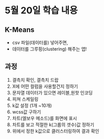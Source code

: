 # 5월 20일 학습 내용
## K-Means
- csv 파일(데이터를) 넣어주면,
- 데이터를 그루핑(clustering) 해주는 앱!
## 과정
1. 결측치 확인, 결측치 드랍
2. X에 어떤 컬럼을 사용할건지 정하기
3. 문자열 데이터가 있으면 레이블,원핫 인코딩
4. 피쳐 스케일링
5. k값 설정 (1개 ~10개)
6. wcss값 구하기
7. 차트(엘보우 메소드)를 화면에 표시
8. 차트를 보고 적절한 k(그룹의 갯수)값 정하기
9. 위에서 정한 k값으로 클러스터링하여 결과 확인
